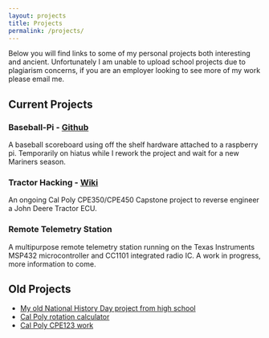 ```yaml
---
layout: projects
title: Projects
permalink: /projects/
---
```


Below you will find links to some of my personal projects
both interesting and ancient.  Unfortunately I am unable to
upload school projects due to plagiarism concerns,
if you are an employer looking to see more of my work
please email me.

## Current Projects

### Baseball-Pi - [Github](https://github.com/Goldman60/baseball-pi)

A baseball scoreboard using off the shelf hardware
attached to a raspberry pi.
Temporarily on hiatus while I rework the project
and wait for a new Mariners season.

### Tractor Hacking - [Wiki](https://wiki.nclf.net/index.php?title=TractorHacking:Main_Page)

An ongoing Cal Poly CPE350/CPE450 Capstone project to reverse
engineer a John Deere Tractor ECU.

### Remote Telemetry Station

A multipurpose remote telemetry station running on the Texas
Instruments MSP432 microcontroller and CC1101 integrated radio IC. 
A work in progress, more information to come.

## Old Projects

* [My old National History Day project from high school](https://projects.ajfite.com/nhd/)
* [Cal Poly rotation calculator](https://projects.ajfite.com/rotations/)
* [Cal Poly CPE123 work](https://sites.google.com/site/ajcpe123/)
